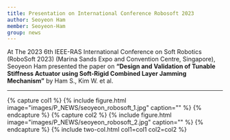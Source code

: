 ```yaml
---
title: Presentation on International Conference Robosoft 2023
author: Seoyeon Ham
member: Seoyeon-Ham
group: news
---
```


 
At The 2023 6th IEEE-RAS International Conference on Soft Robotics (RoboSoft 2023) (Marina Sands Expo and Convention Centre, Singapore), Seoyeon Ham presented the paper on **“Design and Validation of Tunable Stiffness Actuator using Soft-Rigid Combined Layer Jamming Mechanism”** by Ham S., Kim W. et al.


***


{% capture col1 %}
{%
  include figure.html
  image="images/P_NEWS/seoyeon_robosoft_1.jpg"
  caption=""
%}
{% endcapture %}
{% capture col2 %}
{%
  include figure.html
  image="images/P_NEWS/seoyeon_robosoft_2.jpg"
  caption=""
%}
{% endcapture %}
{% include two-col.html col1=col1 col2=col2 %}


